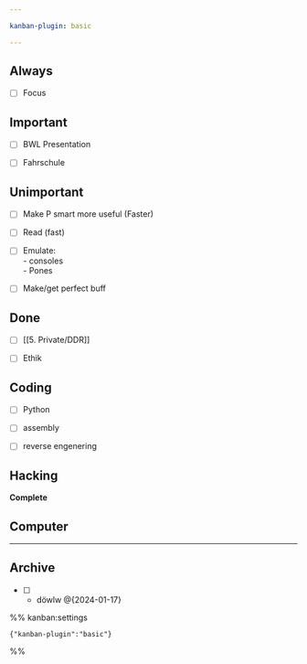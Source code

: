 ```yaml
---

kanban-plugin: basic

---
```


## Always

- [ ] Focus


## Important

- [ ] BWL Presentation
- [ ] Fahrschule


## Unimportant

- [ ] Make P smart more useful (Faster)
- [ ] Read (fast)
- [ ] Emulate:<br>- consoles<br>- Pones
- [ ] Make/get perfect buff


## Done

- [ ] [[5. Private/DDR]]
- [ ] Ethik


## Coding

- [ ] Python
- [ ] assembly
- [ ] reverse engenering


## Hacking

**Complete**


## Computer



***

## Archive

- [ ] - döwlw @{2024-01-17}

%% kanban:settings
```
{"kanban-plugin":"basic"}
```
%%